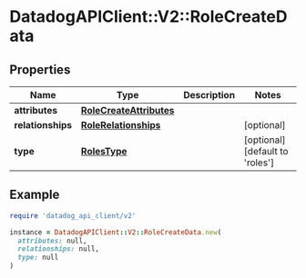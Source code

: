 # DatadogAPIClient::V2::RoleCreateData

## Properties

| Name              | Type                                                | Description | Notes                                  |
| ----------------- | --------------------------------------------------- | ----------- | -------------------------------------- |
| **attributes**    | [**RoleCreateAttributes**](RoleCreateAttributes.md) |             |                                        |
| **relationships** | [**RoleRelationships**](RoleRelationships.md)       |             | [optional]                             |
| **type**          | [**RolesType**](RolesType.md)                       |             | [optional][default to &#39;roles&#39;] |

## Example

```ruby
require 'datadog_api_client/v2'

instance = DatadogAPIClient::V2::RoleCreateData.new(
  attributes: null,
  relationships: null,
  type: null
)
```
